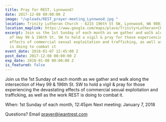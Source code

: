 ```yaml
---
title: Pray for REST, Lynnwood!
date: 2017-12-08 00:00:00 Z
image: "/uploads/REST_prayer-meeting_Lynnwood.jpg "
location: Trinity Lutheran Church - 6215 196th St SW, Lynnwood, WA 98036
location_maplink: https://www.google.com/maps/place/Trinity+Lutheran+Church/@47.8214856,-122.3201787,17z/data=!3m1!4b1!4m5!3m4!1s0x54900531491393a1:0x7386201b23a64eb1!8m2!3d47.821482!4d-122.31799
excerpt: Join us the 1st Sunday of each month as we gather and walk along the intersection
  of Hwy 99 & 196th St. SW to hold a vigil & pray for those experiencing the devastating
  effects of commercial sexual exploitation and trafficking, as well as the work REST
  is doing to combat it
event_date: 2018-01-07 12:45:00 Z
post_date: 2017-12-08 00:00:00 Z
exp_date: 2018-01-08 00:00:00 Z
is_featured: false
---
```


Join us the 1st Sunday of each month as we gather and walk along the intersection of Hwy 99 & 196th St. SW to hold a vigil & pray for those experiencing the devastating effects of commercial sexual exploitation and trafficking, as well as the work REST is doing to combat it.

When: 1st Sunday of each month, 12:45pm
Next meeting: January 7, 2018

Questions? Email [prayer@iwantrest.com](mailto:prayer@iwantrest.com)